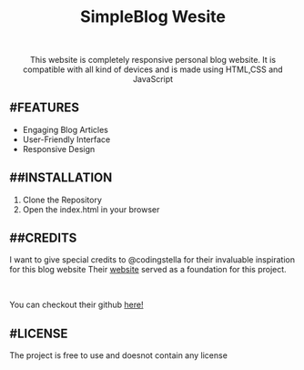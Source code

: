 <div align="center">

  <h1>SimpleBlog Wesite</h1>
  <br>
  <p>This website is completely responsive personal blog website. It is compatible with all kind of devices and is made using HTML,CSS and JavaScript</p>
</div>

<h2>#FEATURES</h2>
<ul>
  <li>Engaging Blog Articles</li>
  <li>User-Friendly Interface</li>
  <li>Responsive Design</li>
</ul>

<h2>##INSTALLATION</h2>
<ol>
  <li>Clone the Repository</li>
  <li>Open the index.html in your browser</li>
</ol>

<h2>##CREDITS</h2>
<p>I want to give special credits to @codingstella for their invaluable inspiration for this blog website
Their <a href="https://codingstella.github.io/personal-blog-website/">website</a> served as a foundation for this project.</p>
<br>
<p>You can checkout their github <a href="https://github.com/codingstella/personal-blog-website/tree/main">here!</a></p>

<h2>#LICENSE</h2>
<p>The project is free to use and doesnot contain any license</p>
